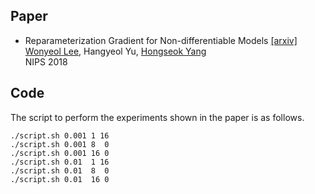 ## Paper
* Reparameterization Gradient for Non-differentiable Models [[arxiv]](https://arxiv.org/abs/1806.00176)  
  [Wonyeol Lee](https://cs.stanford.edu/people/wonyeol/),
  Hangyeol Yu,
  [Hongseok Yang](https://sites.google.com/view/hongseokyang/)  
  NIPS 2018

## Code
The script to perform the experiments shown in the paper is as follows.
```
./script.sh 0.001 1 16
./script.sh 0.001 8  0
./script.sh 0.001 16 0
./script.sh 0.01  1 16
./script.sh 0.01  8  0
./script.sh 0.01  16 0
```
